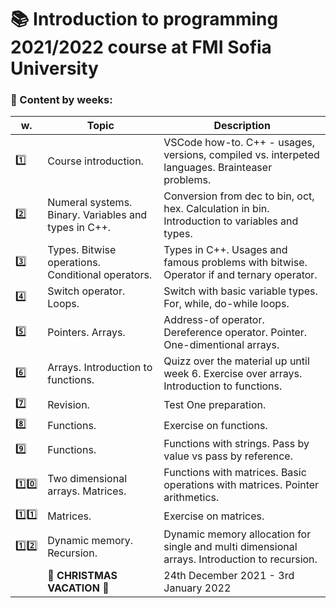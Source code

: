 # :books: Introduction to programming 2021/2022 course at FMI Sofia University 

###  :pushpin: Content by weeks: 
| w. | Topic | Description |
|------|-------|-------------|
|:one:| Course introduction.| VSCode how-to. C++ - usages, versions, compiled vs. interpeted languages. Brainteaser problems.| 
|:two:| Numeral systems. Binary. Variables and types in C++.| Conversion from dec to bin, oct, hex. Calculation in bin. Introduction to variables and types.| 
|:three:| Types. Bitwise operations. Conditional operators.| Types in C++. Usages and famous problems with bitwise. Operator if and ternary operator.|  
|:four:| Switch operator. Loops.| Switch with basic variable types. For, while, do-while loops.| 
|:five:| Pointers. Arrays. | Address-of operator. Dereference operator. Pointer. One-dimentional arrays. | 
|:six:| Arrays. Introduction to functions. | Quizz over the material up until week 6. Exercise over arrays. Introduction to functions. | 
|:seven:| Revision. | Test One preparation.|
|:eight:| Functions. | Exercise on functions. |
|:nine:| Functions. | Functions with strings. Pass by value vs pass by reference. |
|:one::zero:| Two dimensional arrays. Matrices.| Functions with matrices. Basic operations with matrices. Pointer arithmetics. 
|:one::one:| Matrices. | Exercise on matrices. |
|:one::two:| Dynamic memory. Recursion. | Dynamic memory allocation for single and multi dimensional arrays. Introduction to recursion. |
||:christmas_tree: <b> CHRISTMAS VACATION </b> :gift:|24th December 2021 - 3rd January 2022|
